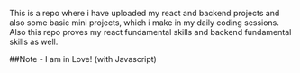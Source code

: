 This is a repo where i have uploaded my react and backend projects and also some basic mini projects, which i make in my daily coding sessions. Also this repo proves my react fundamental skills and backend fundamental skills as well. 

##Note - 
I am in Love! (with Javascript)
